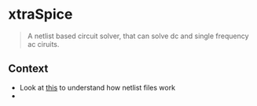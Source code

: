 # xtraSpice
> A netlist based circuit solver, that can solve dc and single frequency ac ciruits.
## Context
- Look at [this](https://github.com/HR-1-1/EE2703/tree/main/Week-1#readme) to understand how netlist files work
- 
